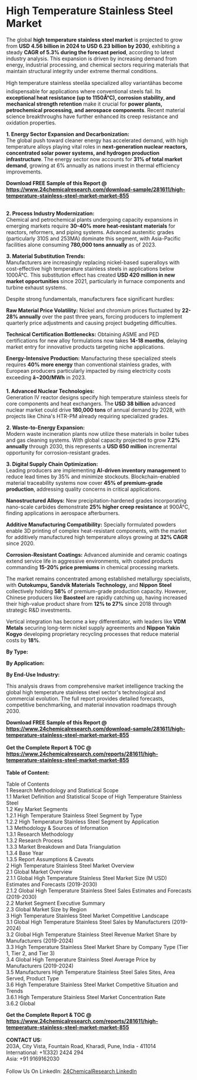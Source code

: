 <h1>High Temperature Stainless Steel Market</h1><p>The global <strong>high temperature stainless steel market</strong> is projected to grow from <strong>USD 4.56 billion in 2024 to USD 6.23 billion by 2030</strong>, exhibiting a steady <strong>CAGR of 5.3% during the forecast period</strong>, according to latest industry analysis. This expansion is driven by increasing demand from energy, industrial processing, and chemical sectors requiring materials that maintain structural integrity under extreme thermal conditions.</p><p>High temperature stainless steelâa specialized alloy variantâhas become indispensable for applications where conventional steels fail. Its <strong>exceptional heat resistance (up to 1150Â°C), corrosion stability, and mechanical strength retention</strong> make it crucial for <strong>power plants, petrochemical processing, and aerospace components</strong>. Recent material science breakthroughs have further enhanced its creep resistance and oxidation properties.</p><p><strong>1. Energy Sector Expansion and Decarbonization:</strong><br>
The global push toward cleaner energy has accelerated demand, with high temperature alloys playing vital roles in <strong>next-generation nuclear reactors, concentrated solar power systems, and hydrogen production infrastructure</strong>. The energy sector now accounts for <strong>31% of total market demand</strong>, growing at 6% annually as nations invest in thermal efficiency improvements.</p><div><b>Download FREE Sample of this Report @ 
            <a href="https://www.24chemicalresearch.com/download-sample/281611/high-temperature-stainless-steel-market-market-855">
            https://www.24chemicalresearch.com/download-sample/281611/high-temperature-stainless-steel-market-market-855</a></b></div><br><p><strong>2. Process Industry Modernization:</strong><br>
Chemical and petrochemical plants undergoing capacity expansions in emerging markets require <strong>30-40% more heat-resistant materials</strong> for reactors, reformers, and piping systems. Advanced austenitic grades (particularly 310S and 253MA) dominate this segment, with Asia-Pacific facilities alone consuming <strong>780,000 tons annually</strong> as of 2023.</p><p><strong>3. Material Substitution Trends:</strong><br>
Manufacturers are increasingly replacing nickel-based superalloys with cost-effective high temperature stainless steels in applications below 1000Â°C. This substitution effect has created <strong>USD 420 million in new market opportunities</strong> since 2021, particularly in furnace components and turbine exhaust systems.</p><p>Despite strong fundamentals, manufacturers face significant hurdles:</p><p><strong>Raw Material Price Volatility:</strong> Nickel and chromium prices fluctuated by <strong>22-28% annually</strong> over the past three years, forcing producers to implement quarterly price adjustments and causing project budgeting difficulties.</p><p><strong>Technical Certification Bottlenecks:</strong> Obtaining ASME and PED certifications for new alloy formulations now takes <strong>14-18 months</strong>, delaying market entry for innovative products targeting niche applications.</p><p><strong>Energy-Intensive Production:</strong> Manufacturing these specialized steels requires <strong>40% more energy</strong> than conventional stainless grades, with European producers particularly impacted by rising electricity costs exceeding <strong>â¬200/MWh</strong> in 2023.</p><p><strong>1. Advanced Nuclear Technologies:</strong><br>
Generation IV reactor designs specify high temperature stainless steels for core components and heat exchangers. The <strong>USD 38 billion</strong> advanced nuclear market could drive <strong>180,000 tons</strong> of annual demand by 2028, with projects like China's HTR-PM already requiring specialized grades.</p><p><strong>2. Waste-to-Energy Expansion:</strong><br>
Modern waste incineration plants now utilize these materials in boiler tubes and gas cleaning systems. With global capacity projected to grow <strong>7.2% annually</strong> through 2030, this represents a <strong>USD 650 million</strong> incremental opportunity for corrosion-resistant grades.</p><p><strong>3. Digital Supply Chain Optimization:</strong><br>
Leading producers are implementing <strong>AI-driven inventory management</strong> to reduce lead times by 35% and minimize stockouts. Blockchain-enabled material traceability systems now cover <strong>45% of premium-grade production</strong>, addressing quality concerns in critical applications.</p><p><strong>Nanostructured Alloys:</strong> New precipitation-hardened grades incorporating nano-scale carbides demonstrate <strong>25% higher creep resistance</strong> at 900Â°C, finding applications in aerospace afterburners.</p><p><strong>Additive Manufacturing Compatibility:</strong> Specially formulated powders enable 3D printing of complex heat-resistant components, with the market for additively manufactured high temperature alloys growing at <strong>32% CAGR</strong> since 2020.</p><p><strong>Corrosion-Resistant Coatings:</strong> Advanced aluminide and ceramic coatings extend service life in aggressive environments, with coated products commanding <strong>15-20% price premiums</strong> in chemical processing markets.</p><p>The market remains concentrated among established metallurgy specialists, with <strong>Outokumpu, Sandvik Materials Technology,</strong> and <strong>Nippon Steel</strong> collectively holding <strong>58%</strong> of premium-grade production capacity. However, Chinese producers like <strong>Baosteel</strong> are rapidly catching up, having increased their high-value product share from <strong>12% to 27%</strong> since 2018 through strategic R&amp;D investments.</p><p>Vertical integration has become a key differentiator, with leaders like <strong>VDM Metals</strong> securing long-term nickel supply agreements and <strong>Nippon Yakin Kogyo</strong> developing proprietary recycling processes that reduce material costs by <strong>18%</strong>.</p><p><strong>By Type:</strong></p><p><strong>By Application:</strong></p><p><strong>By End-Use Industry:</strong></p><p>This analysis draws from comprehensive market intelligence tracking the global high temperature stainless steel sector's technological and commercial evolution. The full report provides detailed forecasts, competitive benchmarking, and material innovation roadmaps through 2030.</p><div><b>Download FREE Sample of this Report @ 
            <a href="https://www.24chemicalresearch.com/download-sample/281611/high-temperature-stainless-steel-market-market-855">
            https://www.24chemicalresearch.com/download-sample/281611/high-temperature-stainless-steel-market-market-855</a></b></div><br><div><b>Get the Complete Report & TOC @ 
            <a href="https://www.24chemicalresearch.com/reports/281611/high-temperature-stainless-steel-market-market-855">
            https://www.24chemicalresearch.com/reports/281611/high-temperature-stainless-steel-market-market-855</a></b></div><br>
            <b>Table of Content:</b><p>Table of Contents<br />
 1 Research Methodology and Statistical Scope<br />
 1.1 Market Definition and Statistical Scope of High Temperature Stainless Steel<br />
 1.2 Key Market Segments<br />
 1.2.1 High Temperature Stainless Steel Segment by Type<br />
 1.2.2 High Temperature Stainless Steel Segment by Application<br />
 1.3 Methodology & Sources of Information<br />
 1.3.1 Research Methodology<br />
 1.3.2 Research Process<br />
 1.3.3 Market Breakdown and Data Triangulation<br />
 1.3.4 Base Year<br />
 1.3.5 Report Assumptions & Caveats<br />
 2 High Temperature Stainless Steel Market Overview<br />
 2.1 Global Market Overview<br />
 2.1.1 Global High Temperature Stainless Steel Market Size (M USD) Estimates and Forecasts (2019-2030)<br />
 2.1.2 Global High Temperature Stainless Steel Sales Estimates and Forecasts (2019-2030)<br />
 2.2 Market Segment Executive Summary<br />
 2.3 Global Market Size by Region<br />
 3 High Temperature Stainless Steel Market Competitive Landscape<br />
 3.1 Global High Temperature Stainless Steel Sales by Manufacturers (2019-2024)<br />
 3.2 Global High Temperature Stainless Steel Revenue Market Share by Manufacturers (2019-2024)<br />
 3.3 High Temperature Stainless Steel Market Share by Company Type (Tier 1, Tier 2, and Tier 3)<br />
 3.4 Global High Temperature Stainless Steel Average Price by Manufacturers (2019-2024)<br />
 3.5 Manufacturers High Temperature Stainless Steel Sales Sites, Area Served, Product Type<br />
 3.6 High Temperature Stainless Steel Market Competitive Situation and Trends<br />
 3.6.1 High Temperature Stainless Steel Market Concentration Rate<br />
 3.6.2 Global </p><div><b>Get the Complete Report & TOC @ 
            <a href="https://www.24chemicalresearch.com/reports/281611/high-temperature-stainless-steel-market-market-855">
            https://www.24chemicalresearch.com/reports/281611/high-temperature-stainless-steel-market-market-855</a></b></div><br><b>CONTACT US:</b><br>
            203A, City Vista, Fountain Road, Kharadi, Pune, India - 411014<br>
            International: +1(332) 2424 294<br>
            Asia: +91 9169162030 <br><br>
            Follow Us On LinkedIn: <a href="https://www.linkedin.com/company/24chemicalresearch/">24ChemicalResearch LinkedIn</a>